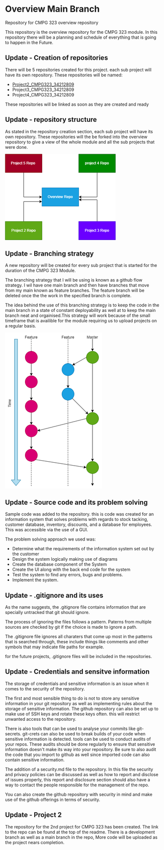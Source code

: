 # **Overview Main Branch** 

Repository for CMPG 323 overview repository

This repository is the overview repository for the CMPG 323 module. In this repository there will be a planning and schedule of everything that is going to happen in the Future.

## Update - Creation of repositories

There will be 5 repositories created for this project. each sub project will have its own repository.
These repositories will be named:
- <a href="https://github.com/DylanNel/Project2_CMPG323_34212809"> Project2_CMPG323_34212809</a>
- Project3_CMPG323_34212809
- Project4_CMPG323_34212809

These repositories will be linked as soon as they are created and ready 

## Update - repository structure

As stated in the repository creation section, each sub project will have its own repository. These repositories will the be forked into the overview repository to give a view of the whole module and all the sub projects that were done. 

![Image of the repository structure](repoStructure.png)

## Update - Branching strategy 

A new repository will be created for every sub project that is started for the duration of the CMPG 323 Module. 

The branching strategy that I will be using is known as a github flow strategy. I wil have one main branch and then have branches that move from my main known as feature branches. The feature branch will be deleted once the the work in the specified branch is complete. 

The idea behind the use of this branching strategy is to keep the code in the main branch in a state of constant deployability as well at to keep the main branch neat and orgainised.This strategy will work because of the small timeframe that is availible for the module requiring us to upload projects on a regular basis.

![Image of branching strategy](branchingStrategy.png)

## Update - Source code and its problem solving

Sample code was added to the repository. this is code was created for an information system that solves problems with regards to stock tacking, customer database, inventory, discounts, and a database for employees.
This was accessible via the use of a GUI.

The problem solving approach we used was:
- Determine what the requirements of the information system set out by the customer 
- Design the system logically making use of diagrams 
- Create the database component of the System
- Create the UI along with the back end code for the system
- Test the system to find any errors, bugs and problems.
- Implement the system.

## Update - .gitignore and its uses 

As the name suggests, the .gitignore file contains information that are specially untracked that git should ignore.

The process of ignoring the files follows a pattern. Paterns from multiple sources are checked by git if the choice is made to ignore a path.

The .gitignore file ignores all charaters that come up most in the patterns that is searched through, these include things like comments and other symbols that may indicate file paths for example.

for the future projects, .gitignore files will be included in the repositories.

## Update - Credentials and sensitve information

The storage of credentials and sensitive information is an issue when it comes to the security of the repository. 

The first and most sensible thing to do is not to store any sensitive information in your git repository as well as implementing rules about the storage of sensitive information. The github repository can also be set up to make use of SSH keys and rotate these keys often. this will restrict unwanted access to the repository.  

There is also tools that can be used to analyse your commits like git-secrets. git-crets can also be used to break builds of your code when sensitive information is detected. tools can be used to conduct audits of your repos. These audits should be done regularly to ensure that sensitive information doesn't make its way into your repository. Be sure to also audit the code that you import to github as well since imported code can also contain sensitive information.

The addition of a security.md file to the repository. In this file the security and privacy policies can be discussed as well as how to report and disclose of issues properly, this report and disclosure section should also have a way to contact the people responsible for the management of the repo.

You can also create the github repository with security in mind and make use of the github offerings in terms of security.


## Update - Project 2 

The repository for the 2nd project for CMPG 323 has been created. The link to the repo can be found at the top of the readme. There is a development branch as well as a main branch in the repo, More code will be uploaded as the project nears completion.